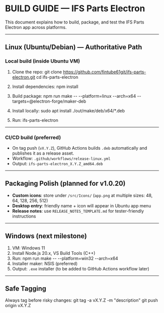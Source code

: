 # BUILD GUIDE — IFS Parts Electron

This document explains how to build, package, and test the IFS Parts Electron app across platforms.

---

## Linux (Ubuntu/Debian) — Authoritative Path

### Local build (inside Ubuntu VM)
1. Clone the repo:
   git clone https://github.com/fintube61git/ifs-parts-electron.git
   cd ifs-parts-electron

2. Install dependencies:
   npm install

3. Build package:
   npm run make -- --platform=linux --arch=x64 --targets=@electron-forge/maker-deb

4. Install locally:
   sudo apt install ./out/make/deb/x64/*.deb

5. Run:
   ifs-parts-electron

---

### CI/CD build (preferred)
- On tag push (`vX.Y.Z`), GitHub Actions builds `.deb` automatically and publishes it as a release asset.
- Workflow: `.github/workflows/release-linux.yml`
- Output: `ifs-parts-electron_X.Y.Z_amd64.deb`

---

## Packaging Polish (planned for v1.0.20)

- **Custom icons**: store under `/src/Icons/` (`app.png` at multiple sizes: 48, 64, 128, 256, 512)
- **Desktop entry**: friendly name + icon will appear in Ubuntu app menu
- **Release notes**: use `RELEASE_NOTES_TEMPLATE.md` for tester-friendly instructions

---

## Windows (next milestone)

1. VM: Windows 11
2. Install Node.js 20.x, VS Build Tools (C++)
3. Run:
   npm run make -- --platform=win32 --arch=x64
4. Installer maker: NSIS (preferred)
5. Output: `.exe` installer (to be added to GitHub Actions workflow later)

---

## Safe Tagging
Always tag before risky changes:
   git tag -a vX.Y.Z -m "description"
   git push origin vX.Y.Z
